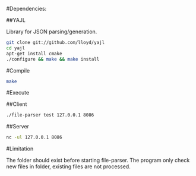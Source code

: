 #Dependencies:

##YAJL

Library for JSON parsing/generation.

```bash
git clone git://github.com/lloyd/yajl
cd yajl
apt-get install cmake
./configure && make && make install
```

#Compile

```bash
make
```

#Execute

##Client

```bash
./file-parser test 127.0.0.1 8086
```

##Server

```bash
nc -ul 127.0.0.1 8086
```

#Limitation

The folder should exist before starting file-parser.
The program only check new files in folder, existing files are not processed.
